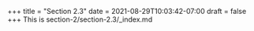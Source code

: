 +++
title = "Section 2.3"
date = 2021-08-29T10:03:42-07:00
draft = false
+++
This is section-2/section-2.3/_index.md
